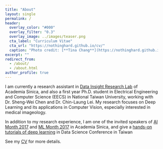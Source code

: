 ```yaml
---
title: "About"
layout: single
permalink: /
header:
  overlay_color: "#000"
  overlay_filter: "0.3"
  overlay_image: ../images/teaser.png
  cta_label: "Curriculum Vitae"
  cta_url: "https://nothinghard.github.io/cv/"
  caption: "Photo credit: [**Tina Chang**](https://nothinghard.github.io)"
excerpt: ""
redirect_from: 
  - /about/
  - /about.html
author_profile: true
---
```


I am currently a research assistant in [Data Insight Research Lab](http://dirl.iis.sinica.edu.tw/) of Academia Sinica, and also a first year Ph.D. student in Electrical Engineering and Computer Science (EECS) in National Taiwan University, working with Dr. Sheng-Wei Chen and Dr. Chin-Laung Lei. My research focuses on Deep Learning and its applications in Computer Vision, especially interested in medical imageology.

In addition to my research experience, I am one of the invited speakers of [AI Month 2017](http://ds.sinica.edu.tw/ai-month-2017/) and [ML Month 2017](http://ds.sinica.edu.tw/category/2017-ml-month/) in Academia Sinica, and give a [hands-on tutorials of deep learning](http://foundation.datasci.tw/step-by-step-dl-170813/) in Data Science Conference in Taiwan

See my [CV](https://nothinghard.github.io/cv/) for more details.